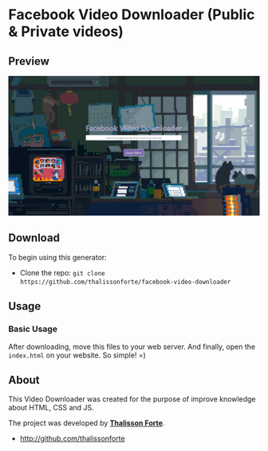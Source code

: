 # Facebook Video Downloader (Public & Private videos)

## Preview

![PNG Preview](img/preview.png)

## Download

To begin using this generator:

* Clone the repo: `git clone https://github.com/thalissonforte/facebook-video-downloader`

## Usage

### Basic Usage

After downloading, move this files to your web server. And finally, open the `index.html` on your website. So simple! =)

## About

This Video Downloader was created for the purpose of improve knowledge about HTML, CSS and JS.

The project was developed by **[Thalisson Forte](http://github.com/thalissonforte)**.

* http://github.com/thalissonforte

